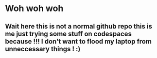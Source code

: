 # Woh woh woh

## Wait here this is not a normal github repo this is me just trying some stuff on codespaces because !!! I don't want to flood my laptop from unneccessary things ! :)


